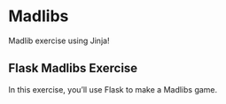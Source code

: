 # Madlibs
Madlib exercise using Jinja!

## Flask Madlibs Exercise

In this exercise, you’ll use Flask to make a Madlibs game.
